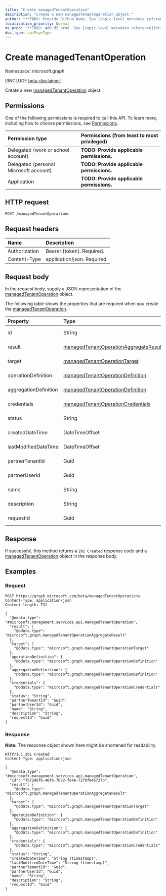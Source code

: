 ```yaml
---
title: "Create managedTenantOperation"
description: "Create a new managedTenantOperation object."
author: "**TODO: Provide Github Name. See [topic-level metadata reference](https://msgo.azurewebsites.net/add/document/guidelines/metadata.html#topic-level-metadata)**"
localization_priority: Normal
ms.prod: "**TODO: Add MS prod. See [topic-level metadata reference](https://msgo.azurewebsites.net/add/document/guidelines/metadata.html#topic-level-metadata)**"
doc_type: apiPageType
---
```


# Create managedTenantOperation
Namespace: microsoft.graph

[!INCLUDE [beta-disclaimer](../../includes/beta-disclaimer.md)]

Create a new [managedTenantOperation](../resources/managedtenantoperation.md) object.

## Permissions
One of the following permissions is required to call this API. To learn more, including how to choose permissions, see [Permissions](/graph/permissions-reference).

|Permission type|Permissions (from least to most privileged)|
|:---|:---|
|Delegated (work or school account)|**TODO: Provide applicable permissions.**|
|Delegated (personal Microsoft account)|**TODO: Provide applicable permissions.**|
|Application|**TODO: Provide applicable permissions.**|

## HTTP request

<!-- {
  "blockType": "ignored"
}
-->
``` http
POST /managedTenantOperations
```

## Request headers
|Name|Description|
|:---|:---|
|Authorization|Bearer {token}. Required.|
|Content-Type|application/json. Required.|

## Request body
In the request body, supply a JSON representation of the [managedTenantOperation](../resources/managedtenantoperation.md) object.

The following table shows the properties that are required when you create the [managedTenantOperation](../resources/managedtenantoperation.md).

|Property|Type|Description|
|:---|:---|:---|
|id|String|**TODO: Add Description**|
|result|[managedTenantOperationAggregateResult](../resources/managedtenantoperationaggregateresult.md)|**TODO: Add Description**|
|target|[managedTenantOperationTarget](../resources/managedtenantoperationtarget.md)|**TODO: Add Description**|
|operationDefinition|[managedTenantOperationDefinition](../resources/managedtenantoperationdefinition.md)|**TODO: Add Description**|
|aggregationDefinition|[managedTenantOperationDefinition](../resources/managedtenantoperationdefinition.md)|**TODO: Add Description**|
|credentials|[managedTenantOperationCredentials](../resources/managedtenantoperationcredentials.md)|**TODO: Add Description**|
|status|String|**TODO: Add Description**|
|createdDateTime|DateTimeOffset|**TODO: Add Description**|
|lastModifiedDateTime|DateTimeOffset|**TODO: Add Description**|
|partnerTenantId|Guid|**TODO: Add Description**|
|partnerUserId|Guid|**TODO: Add Description**|
|name|String|**TODO: Add Description**|
|description|String|**TODO: Add Description**|
|requestId|Guid|**TODO: Add Description**|



## Response

If successful, this method returns a `201 Created` response code and a [managedTenantOperation](../resources/managedtenantoperation.md) object in the response body.

## Examples

### Request
<!-- {
  "blockType": "request",
  "name": "create_managedtenantoperation_from_managedtenantoperations"
}
-->
``` http
POST https://graph.microsoft.com/beta/managedTenantOperations
Content-Type: application/json
Content-length: 731

{
  "@odata.type": "#microsoft.management.services.api.managedTenantOperation",
  "result": {
    "@odata.type": "microsoft.graph.managedTenantOperationAggregateResult"
  },
  "target": {
    "@odata.type": "microsoft.graph.managedTenantOperationTarget"
  },
  "operationDefinition": {
    "@odata.type": "microsoft.graph.managedTenantOperationDefinition"
  },
  "aggregationDefinition": {
    "@odata.type": "microsoft.graph.managedTenantOperationDefinition"
  },
  "credentials": {
    "@odata.type": "microsoft.graph.managedTenantOperationCredentials"
  },
  "status": "String",
  "partnerTenantId": "Guid",
  "partnerUserId": "Guid",
  "name": "String",
  "description": "String",
  "requestId": "Guid"
}
```


### Response
**Note:** The response object shown here might be shortened for readability.
<!-- {
  "blockType": "response",
  "truncated": true,
  "@odata.type": "microsoft.management.services.api.managedTenantOperation"
}
-->
``` http
HTTP/1.1 201 Created
Content-Type: application/json

{
  "@odata.type": "#microsoft.management.services.api.managedTenantOperation",
  "id": "7b7246f6-46f6-7b72-f646-727bf646727b",
  "result": {
    "@odata.type": "microsoft.graph.managedTenantOperationAggregateResult"
  },
  "target": {
    "@odata.type": "microsoft.graph.managedTenantOperationTarget"
  },
  "operationDefinition": {
    "@odata.type": "microsoft.graph.managedTenantOperationDefinition"
  },
  "aggregationDefinition": {
    "@odata.type": "microsoft.graph.managedTenantOperationDefinition"
  },
  "credentials": {
    "@odata.type": "microsoft.graph.managedTenantOperationCredentials"
  },
  "status": "String",
  "createdDateTime": "String (timestamp)",
  "lastModifiedDateTime": "String (timestamp)",
  "partnerTenantId": "Guid",
  "partnerUserId": "Guid",
  "name": "String",
  "description": "String",
  "requestId": "Guid"
}
```

